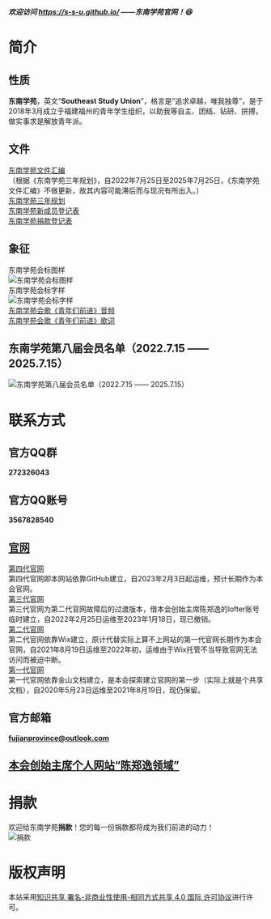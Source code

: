 ***欢迎访问 https://s-s-u.github.io/ ——东南学苑官网！😆***

# **简介**
> 
## 性质
**东南学苑**，英文“**Southeast Study Union**”，格言是“追求卓越，唯我独尊”，是于2018年3月成立于福建福州的青年学生组织，以助我等自主、团结、钻研、拼搏，做实事求是解放青年派。  
## **文件**
[东南学苑文件汇编](https://github.com/fujianprovince/fujianprovince.github.io/files/9278191/default.pdf)  
（根据《东南学苑三年规划》，自2022年7月25日至2025年7月25日，《东南学苑文件汇编》不做更新，故其内容可能滞后而与现况有所出入。）  
[东南学苑三年规划](https://github.com/fujianprovince/fujianprovince.github.io/files/9278192/default.pdf)  
[东南学苑新成员登记表](https://docs.qq.com/form/fill/DVENsblhIRmRzampE?_w_tencentdocx_form=1)  
[东南学苑捐款登记表](https://docs.qq.com/form/fill/DVGxCRHZKTk9ZekNO?_w_tencentdocx_form=1)  
## **象征**
东南学苑会标图样  
![东南学苑会标图样](https://c2.im5i.com/2023/02/03/nq5yj.png)  
东南学苑会标字样  
![东南学苑会标字样](https://c2.im5i.com/2023/02/03/nqjpL.jpeg)  
[东南学苑会歌《青年们前进》音频](https://fujianprovince.github.io/anthem.mp3)  
[东南学苑会歌《青年们前进》歌词](https://github.com/fujianprovince/fujianprovince.github.io/files/9278292/default.pdf)  
## **东南学苑第八届会员名单（2022.7.15 —— 2025.7.15）**
![东南学苑第八届会员名单（2022.7.15 —— 2025.7.15）](https://c2.im5i.com/2023/02/03/nqHYS.png)  

# **联系方式**
> 
## **官方QQ群**
**272326043**  
## **官方QQ账号**
**3567828540**  
## [**官网**](https://s-s-u.github.io/ "即本网站")
[第四代官网](https://s-s-u.github.io/ "即本网站")  
第四代官网即本网站依靠GitHub建立，自2023年2月3日起运维，预计长期作为本会官网。  
[第三代官网](https://theweblog.lofter.com/ "https://theweblog.lofter.com/")  
第三代官网为第二代官网故障后的过渡版本，借本会创始主席陈郑逸的lofter账号临时建立，自2022年2月25日运维至2023年1月18日，现已撤销。  
[第二代官网](https://fujianprovince.wixsite.com/china "https://fujianprovince.wixsite.com/china")  
第二代官网依靠Wix建立，原计代替实际上算不上网站的第一代官网长期作为本会官网，自2021年8月19日运维至2022年初，运维由于Wix托管不当导致官网无法访问而被迫中断。  
[第一代官网](https://www.kdocs.cn/l/s7YsGOupX "https://www.kdocs.cn/l/s7YsGOupX")  
第一代官网依靠金山文档建立，是本会探索建立官网的第一步（实际上就是个共享文档），自2020年5月23日运维至2021年8月19日，现仍保留。  
## **官方邮箱**
**fujianprovince@outlook.com**  
## [**本会创始主席个人网站“陈郑逸领域”**](https://fujianprovince.github.io/ "https://fujianprovince.github.io/")  

# **捐款**
> 
欢迎给东南学苑**捐款**！您的每一份捐款都将成为我们前进的动力！  
![捐款](https://c2.im5i.com/2023/02/03/nqYbQ.png)  

# **版权声明**
> 
本站采用[知识共享 署名-非商业性使用-相同方式共享 4.0 国际 许可协议](https://creativecommons.org/licenses/by-nc-sa/4.0/deed.zh)进行许可。
